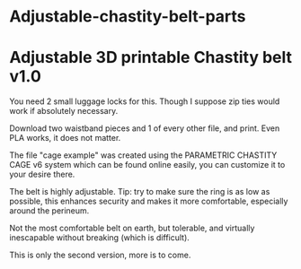 # Adjustable-chastity-belt-parts
<h1>Adjustable 3D printable Chastity belt v1.0</h1>
You need 2 small luggage locks for this. Though I suppose zip ties would work if absolutely necessary.

Download two waistband pieces and 1 of every other file, and print. Even PLA works, it does not matter.

The file "cage example" was created using the PARAMETRIC CHASTITY CAGE v6 system which can be found online easily, you can customize it to your desire there.

The belt is highly adjustable. Tip: try to make sure the ring is as low as possible, this enhances security and makes it more comfortable, especially around the perineum.

Not the most comfortable belt on earth, but tolerable, and virtually inescapable without breaking (which is difficult).

This is only the second version, more is to come.
